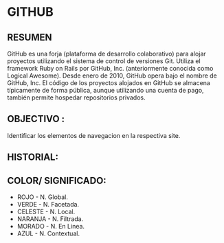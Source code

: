 GITHUB
=======
RESUMEN
--------
GitHub es una forja (plataforma de desarrollo colaborativo)
para alojar proyectos utilizando el sistema de control de versiones Git.
Utiliza el framework Ruby on Rails por GitHub, Inc. (anteriormente conocida como Logical Awesome).
Desde enero de 2010, GitHub opera bajo el nombre de GitHub, Inc.
El código de los proyectos alojados en GitHub se almacena típicamente de forma pública,
aunque utilizando una cuenta de pago, también permite hospedar repositorios privados.



OBJECTIVO :
-----------

Identificar los elementos de navegacion en la respectiva site.

HISTORIAL:
-------------

COLOR/ SIGNIFICADO:
--------------------

- ROJO - N. Global.
- VERDE - N. Facetada.
- CELESTE - N. Local.
- NARANJA - N. Filtrada.
- MORADO - N. En Linea.
- AZUL - N. Contextual.
